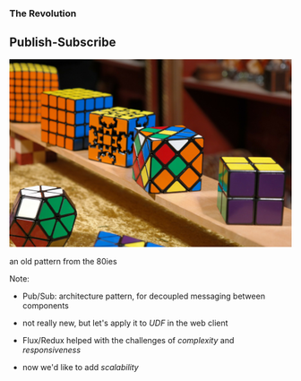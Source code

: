 ### The Revolution

## Publish-Subscribe

<!-- <img alt="80er Patterns" width="800" src="slides/05_pubsub/images/80ies-pattern-02.jpg"> -->
<img alt="80er Patterns" width="800" src="slides/05_pubsub/images/magic-cube-232282_1920.jpg">

an old pattern from the 80ies


Note:
- Pub/Sub: architecture pattern, for decoupled messaging between components
 - not really new, but let's apply it to *UDF* in the web client

- Flux/Redux helped with the challenges of *complexity* and *responsiveness*
 - now we'd like to add *scalability*
